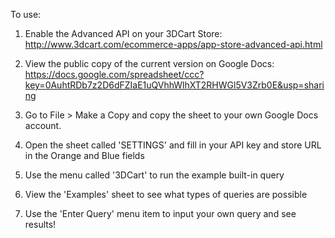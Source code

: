 To use:

1. Enable the Advanced API on your 3DCart Store:
http://www.3dcart.com/ecommerce-apps/app-store-advanced-api.html

2. View the public copy of the current version on Google Docs:
https://docs.google.com/spreadsheet/ccc?key=0AuhtRDb7z2D6dFZIaE1uQVhhWlhXT2RHWGl5V3Zrb0E&usp=sharing

3. Go to File > Make a Copy and copy the sheet to your own Google Docs account.

4. Open the sheet called 'SETTINGS' and fill in your API key and store URL in the Orange and Blue fields

5. Use the menu called '3DCart' to run the example built-in query

6. View the 'Examples' sheet to see what types of queries are possible

7. Use the 'Enter Query' menu item to input your own query and see results!